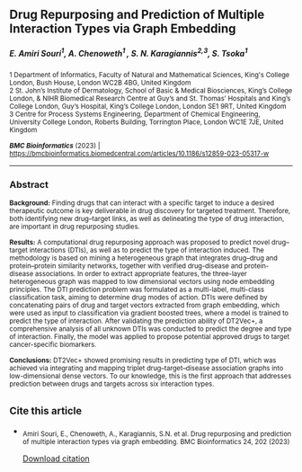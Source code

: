 
## Drug Repurposing and Prediction of Multiple Interaction Types via Graph Embedding 
##### E. Amiri Souri<sup>1</sup>, A. Chenoweth<sup>1 </sup>, S. N. Karagiannis<sup>2,3</sup>,  S. Tsoka<sup>1</sup>

<sup> 1 Department of Informatics, Faculty of Natural and Mathematical Sciences, King's College London, Bush House, London WC2B 4BG, United Kingdom <br />
2 St. John’s Institute of Dermatology, School of Basic & Medical Biosciences, King’s College London, & NIHR Biomedical Research Centre at Guy’s and St. Thomas’ Hospitals and King’s College London, Guy’s Hospital, King’s College London, London SE1 9RT, United Kingdom <br />
3 Centre for Process Systems Engineering, Department of Chemical Engineering, University College London, Roberts Building, Torrington Place, London WC1E 7JE, United Kingdom <br />

<sub> ***BMC Bioinformatics*** (2023) | https://bmcbioinformatics.biomedcentral.com/articles/10.1186/s12859-023-05317-w
 
--------------------------------
  
### Abstract
<sub>__Background:__ Finding drugs that can interact with a specific target to induce a desired therapeutic outcome is key deliverable in drug discovery for targeted treatment. Therefore, both identifying new drug–target links, as well as delineating the type of drug interaction, are important in drug repurposing studies.<br />
  
<sub>__Results:__ A computational drug repurposing approach was proposed to predict novel drug–target interactions (DTIs), as well as to predict the type of interaction induced. The methodology is based on mining a heterogeneous graph that integrates drug–drug and protein–protein similarity networks, together with verified drug-disease and protein-disease associations. In order to extract appropriate features, the three-layer heterogeneous graph was mapped to low dimensional vectors using node embedding principles. The DTI prediction problem was formulated as a multi-label, multi-class classification task, aiming to determine drug modes of action. DTIs were defined by concatenating pairs of drug and target vectors extracted from graph embedding, which were used as input to classification via gradient boosted trees, where a model is trained to predict the type of interaction. After validating the prediction ability of DT2Vec+, a comprehensive analysis of all unknown DTIs was conducted to predict the degree and type of interaction. Finally, the model was applied to propose potential approved drugs to target cancer-specific biomarkers.<br />
  
<sub>__Conclusions:__ DT2Vec+ showed promising results in predicting type of DTI, which was achieved via integrating and mapping triplet drug–target–disease association graphs into low-dimensional dense vectors. To our knowledge, this is the first approach that addresses prediction between drugs and targets across six interaction types.<br />

    
      
     

## <sub> __Cite this article__
- <sub> Amiri Souri, E., Chenoweth, A., Karagiannis, S.N. et al. Drug repurposing and prediction of multiple interaction types via graph embedding. BMC Bioinformatics 24, 202 (2023) <br />

   [Download citation](https://bmcbioinformatics.biomedcentral.com/articles/10.1186/s12859-023-05317-w#:~:text=023%2D05317%2Dw-,Download%20citation,-Received)
